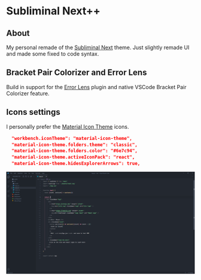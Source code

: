 # Subliminal Next++

## About

My personal remade of the [Subliminal Next](https://github.com/konradkeska/subliminal-next) theme. Just slightly remade UI and made some fixed to code syntax.

## Bracket Pair Colorizer and Error Lens

Build in support for the [Error Lens](https://marketplace.visualstudio.com/items?itemName=usernamehw.errorlens) plugin and native VSCode Bracket Pair Colorizer feature.

## Icons settings

I personally prefer the [Material Icon Theme](https://marketplace.visualstudio.com/items?itemName=PKief.material-icon-theme) icons.

```json
  "workbench.iconTheme": "material-icon-theme",
  "material-icon-theme.folders.theme": "classic",
  "material-icon-theme.folders.color": "#6e7c94",
  "material-icon-theme.activeIconPack": "react",
  "material-icon-theme.hidesExplorerArrows": true,
```

![Preview](https://raw.githubusercontent.com/tsybko22/subliminal-next-plus/main/images/preview.png)
